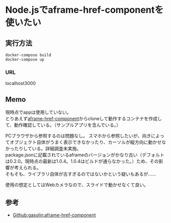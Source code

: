 # Node.jsでaframe-href-componentを使いたい

## 実行方法

```
docker-compose build
docker-compose up
```

### URL

localhost3000

## Memo

現時点でappは使用していない。  
とりあえず[aframe-href-component](https://github.com/gasolin/aframe-href-component)からcloneして動作するコンテナを作成して、動作確認している。（サンプルアプリを含んでいる。）

PCブラウザから参照するのは問題なし。
スマホから参照したいが、向きによってオブジェクト自体がうまく表示できなかったり、カーソルが縦方向に動かせなかったりしている。詳細調査未実施。  
package.jsonに記載されているaframeのバージョンがかなり古い（デフォルトは0.2.0。現時点の最新は1.0.4。1.0.4はビルドが通らなかった。）ため、その影響が考えられる。  
そもそも、ライブラリ自体が古すぎるのではないかという疑いもあるが……

使用の想定としてはWebカメラなので、スライドで動かせなくて良い。

## 参考

- [Github:gasolin:aframe-href-component](https://github.com/gasolin/aframe-href-component)
